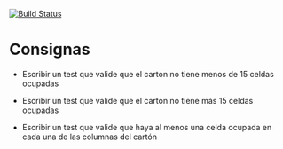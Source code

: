 [![Build Status](https://travis-ci.org/CatoYuvone/bingo.svg?branch=master)](https://travis-ci.org/CatoYuvone/bingo)
# Consignas

- Escribir un test que valide que el carton no tiene menos de 15 celdas ocupadas

- Escribir un test que valide que el carton no tiene más 15 celdas ocupadas

- Escribir un test que valide que haya al menos una celda ocupada en cada una de las columnas del cartón
